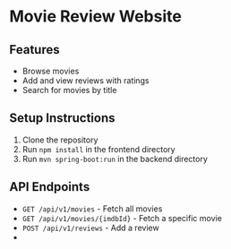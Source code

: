 # Movie Review Website

## Features
- Browse movies
- Add and view reviews with ratings
- Search for movies by title

## Setup Instructions
1. Clone the repository
2. Run `npm install` in the frontend directory
3. Run `mvn spring-boot:run` in the backend directory

## API Endpoints
- `GET /api/v1/movies` - Fetch all movies
- `GET /api/v1/movies/{imdbId}` - Fetch a specific movie
- `POST /api/v1/reviews` - Add a review 
-
